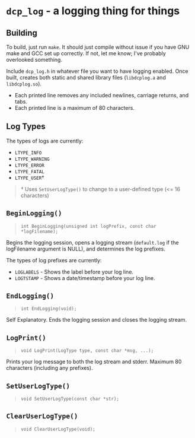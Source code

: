 # `dcp_log` - a logging thing for things

## Building

To build, just run `make`.  It should just compile without issue if you have
GNU make and GCC set up correctly.  If not, let me know; I've probably
overlooked something.

Include `dcp_log.h` in whatever file you want to have logging enabled.  Once
built, creates both static and shared library files (`libdcplog.a` and
`libdcplog.so`).

- Each printed line removes any included newlines, carriage returns, and tabs.
- Each printed line is a maximum of 80 characters.

## Log Types

The types of logs are currently:
- `LTYPE_INFO`
- `LTYPE_WARNING`
- `LTYPE_ERROR`
- `LTYPE_FATAL`
- `LTYPE_USER`†

> † Uses `SetUserLogType()` to change to a user-defined type (<= 16 characters)

## `BeginLogging()`

> `int BeginLogging(unsigned int logPrefix, const char *logFilename);`

Begins the logging session, opens a logging stream (`default.log` if
the logFilename argument is NULL), and determines the log prefixes.

The types of log prefixes are currently:
- `LOGLABELS` - Shows the label before your log line.
- `LOGTSTAMP` - Shows a date/timestamp before your log line.

## `EndLogging()`

> `int EndLogging(void);`

Self Explanatory.  Ends the logging session and closes the logging stream.

## `LogPrint()`

> `void LogPrint(LogType type, const char *msg, ...);`

Prints your log message to both the log stream and stderr.
Maximum 80 characters (including any prefixes).

## `SetUserLogType()`

> `void SetUserLogType(const char *str);`

## `ClearUserLogType()`

> `void ClearUserLogType(void);`
